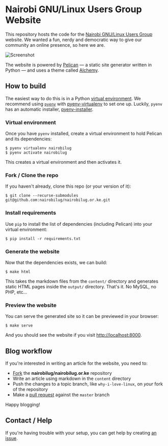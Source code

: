 # Nairobi GNU/Linux Users Group Website
 
This repository hosts the code for the [Nairobi GNU/Linux Users Group](https://nairobilug.or.ke) website. We wanted a fun, nerdy and democratic way to give our community an online presence, so here we are.

![Screenshot](screenshot.jpg "Screenshot")

The website is powered by [Pelican](http://getpelican.com/) — a static site generator written in Python — and uses a theme called [Alchemy](https://github.com/nairobilug/pelican-alchemy).

## How to build

The easiest way to do this is in a Python [virtual environment](http://docs.python-guide.org/en/latest/dev/virtualenvs/). We recommend using [`pyenv`](https://github.com/yyuu/pyenv) with [pyenv-virtualenv](https://github.com/yyuu/pyenv-virtualenv) to set one up. Luckily, `pyenv` has an automatic installer, [pyenv-installer](https://github.com/yyuu/pyenv-installer).

### Virtual environment

Once you have `pyenv` installed, create a virtual environment to hold Pelican and its dependencies:

    $ pyenv virtualenv nairobilug
    $ pyenv activate nairobilug

This creates a virtual environment and then activates it.

### Fork / Clone the repo

If you haven't already, clone this repo (or your version of it):

    $ git clone --recurse-submodules git@github.com:nairobilug/nairobilug.or.ke.git

### Install requirements

Use `pip` to install the list of dependencies (including Pelican) into your virtual environment:

    $ pip install -r requirements.txt

### Generate the website

Now that the dependencies exists, we can build:

    $ make html

This takes the markdown files from the `content/` directory and generates static HTML pages inside the `output/` directory. That's it. No MySQL, no PHP, etc...

### Preview the website

You can serve the generated site so it can be previewed in your browser:

    $ make serve

And you should see the website if you visit [http://localhost:8000](http://localhost:8000).

## Blog workflow

If you're interested in writing an article for the website, you need to:

- [Fork](https://github.com/nairobilug/nairobilug.or.ke/fork) the **nairobilug/nairobilug.or.ke** repository
- Write an article using markdown in the `content` directory
- Push the changes to a topic branch, like `why-i-love-linux`, on *your* fork of the repository
- Make a [pull request](https://help.github.com/articles/using-pull-requests/) against the `master` branch

Happy blogging!

## Contact / Help

If you're having trouble with your setup, you can get help by creating [an issue](https://github.com/nairobilug/nairobilug.or.ke/issues/new).
